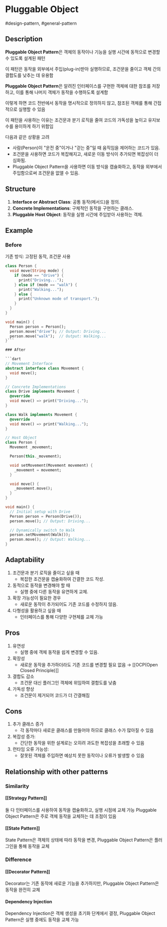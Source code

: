 # Pluggable Object

#design-pattern, #general-pattern

## Description

**Pluggable Object Pattern**은 객체의 동작이나 기능을 실행 시간에 동적으로 변경할 수 있도록 설계된 패턴

이 패턴은 동작을 외부에서 주입(plug-in)받아 실행하므로, 조건문을 줄이고 객체 간의 결합도를 낮추는 데 유용함

**Pluggable Object Pattern**은 알려진 인터페이스를 구현한 객체에 대한 참조를 저장하고, 이를 통해 나머지 객체가 동작을 수행하도록 설계함

이렇게 하면 코드 전반에서 동작을 명시적으로 정의하지 않고, 참조된 객체를 통해 간접적으로 실행할 수 있음

이 패턴을 사용하는 이유는 조건문과 분기 로직을 줄여 코드의 가독성을 높이고 유지보수를 용이하게 하기 위함임

다음과 같은 상황을 고려

- 사람(Person)이 "운전 중"이거나 "걷는 중"일 때 움직임을 제어하는 코드가 있음.
- 조건문을 사용하면 코드가 복잡해지고, 새로운 이동 방식이 추가되면 복잡성이 더 심화됨.
- Pluggable Object Pattern을 사용하면 이동 방식을 캡슐화하고, 동작을 외부에서 주입함으로써 조건문을 없앨 수 있음.

## Structure

1. **Interface or Abstract Class**: 공통 동작(메서드)을 정의.
2. **Concrete Implementations**: 구체적인 동작을 구현하는 클래스.
3. **Pluggable Host Object**: 동작을 실행 시간에 주입받아 사용하는 객체.

## Example

### Before

기존 방식: 고정된 동작, 조건문 사용

```dart
class Person {
  void move(String mode) {
    if (mode == "drive") {
      print("Driving...");
    } else if (mode == "walk") {
      print("Walking...");
    } else {
      print("Unknown mode of transport.");
    }
  }
}

void main() {
  Person person = Person();
  person.move("drive"); // Output: Driving...
  person.move("walk");  // Output: Walking...
}```

### After

```dart
// Movement Interface
abstract interface class Movement {
  void move();
}

// Concrete Implementations
class Drive implements Movement {
  @override
  void move() => print("Driving...");
}

class Walk implements Movement {
  @override
  void move() => print("Walking...");
}

// Host Object
class Person {
  Movement _movement;

  Person(this._movement);

  void setMovement(Movement movement) {
    _movement = movement;
  }

  void move() {
    _movement.move();
  }
}

void main() {
  // Initial setup with Drive
  Person person = Person(Drive());
  person.move(); // Output: Driving...

  // Dynamically switch to Walk
  person.setMovement(Walk());
  person.move(); // Output: Walking...
}
```

## Adaptability

1. 조건문과 분기 로직을 줄이고 싶을 때
   - 복잡한 조건문을 캡슐화하여 간결한 코드 작성.
2. 동적으로 동작을 변경해야 할 때
   - 실행 중에 다른 동작을 유연하게 교체.
3. 확장 가능성이 필요한 경우
   - 새로운 동작이 추가되어도 기존 코드를 수정하지 않음.
4. 다형성을 활용하고 싶을 때
   - 인터페이스를 통해 다양한 구현체를 교체 가능

## Pros

1. 유연성
   - 실행 중에 객체 동작을 쉽게 변경할 수 있음.
2. 확장성
   - 새로운 동작을 추가하더라도 기존 코드를 변경할 필요 없음 → [[OCP(Open Closed Principle)]]
3. 결합도 감소
   - 조건문 대신 플러그인 객체에 위임하여 결합도를 낮춤
4. 가독성 향상
   - 조건문이 제거되어 코드가 더 간결해짐

## Cons

1. 추가 클래스 증가
   - 각 동작마다 새로운 클래스를 만들어야 하므로 클래스 수가 많아질 수 있음
2. 복잡성 증가:
   - 간단한 동작을 위한 설계로는 오히려 과도한 복잡성을 초래할 수 있음
3. 런타임 오류 가능성:
   - 잘못된 객체를 주입하면 예상치 못한 동작이나 오류가 발생할 수 있음

## Relationship with other patterns

### Similarity

#### [[Strategy Pattern]]

둘 다 인터페이스를 사용하여 동작을 캡슐화하고, 실행 시점에 교체 가능
Pluggable Object Pattern은 주로 객체 동작을 교체하는 데 초점이 있음

#### [[State Pattern]]

State Pattern은 객체의 상태에 따라 동작을 변경, Pluggable Object Pattern은 플러그인을 통해 동작을 교체

### Difference

#### [[Decorator Pattern]]

Decorator는 기존 동작에 새로운 기능을 추가하지만, Pluggable Object Pattern은 동작을 완전히 교체

#### Dependency Injection

Dependency Injection은 객체 생성을 초기화 단계에서 결정, Pluggable Object Pattern은 실행 중에도 동작을 교체 가능
